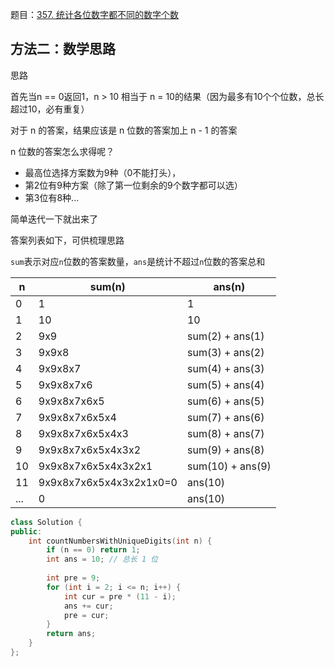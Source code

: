 题目：[357. 统计各位数字都不同的数字个数](https://leetcode.cn/problems/count-numbers-with-unique-digits/)



## 方法二：数学思路

思路

首先当n == 0返回1，n > 10 相当于 n = 10的结果（因为最多有10个个位数，总长超过10，必有重复）

对于 n 的答案，结果应该是 n 位数的答案加上 n - 1 的答案

n 位数的答案怎么求得呢？

- 最高位选择方案数为9种（0不能打头），
- 第2位有9种方案（除了第一位剩余的9个数字都可以选）
- 第3位有8种...

简单迭代一下就出来了

答案列表如下，可供梳理思路

`sum`表示对应`n`位数的答案数量，`ans`是统计不超过`n`位数的答案总和

| n    | sum(n)                  | ans(n)           |
| ---- | ----------------------- | ---------------- |
| 0    | 1                       | 1                |
| 1    | 10                      | 10               |
| 2    | 9x9                     | sum(2) + ans(1)  |
| 3    | 9x9x8                   | sum(3) + ans(2)  |
| 4    | 9x9x8x7                 | sum(4) + ans(3)  |
| 5    | 9x9x8x7x6               | sum(5) + ans(4)  |
| 6    | 9x9x8x7x6x5             | sum(6) + ans(5)  |
| 7    | 9x9x8x7x6x5x4           | sum(7) + ans(6)  |
| 8    | 9x9x8x7x6x5x4x3         | sum(8) + ans(7)  |
| 9    | 9x9x8x7x6x5x4x3x2       | sum(9) + ans(8)  |
| 10   | 9x9x8x7x6x5x4x3x2x1     | sum(10) + ans(9) |
| 11   | 9x9x8x7x6x5x4x3x2x1x0=0 | ans(10)          |
| ...  | 0                       | ans(10)          |

```c++
class Solution {
public:
    int countNumbersWithUniqueDigits(int n) {
        if (n == 0) return 1;
        int ans = 10; // 总长 1 位
        
        int pre = 9;
        for (int i = 2; i <= n; i++) {
            int cur = pre * (11 - i);
            ans += cur;
            pre = cur;
        }
        return ans;
    }
};
```

